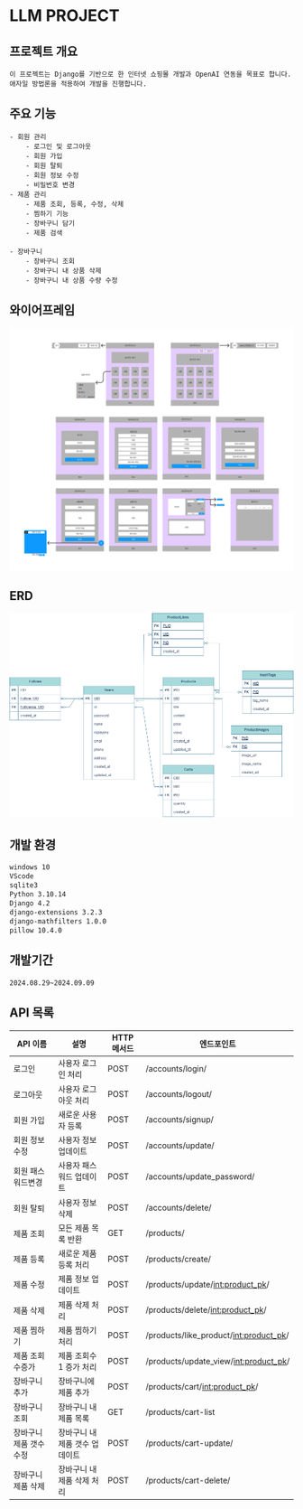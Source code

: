 # LLM PROJECT
## 프로젝트 개요
    이 프로젝트는 Django를 기반으로 한 인터넷 쇼핑몰 개발과 OpenAI 연동을 목표로 합니다. 애자일 방법론을 적용하여 개발을 진행합니다.

## 주요 기능
    - 회원 관리
        - 로그인 및 로그아웃
        - 회원 가입
        - 회원 탈퇴
        - 회원 정보 수정
        - 비밀번호 변경
    - 제품 관리
        - 제품 조회, 등록, 수정, 삭제
        - 찜하기 기능
        - 장바구니 담기
        - 제품 검색
    
    - 장바구니
        - 장바구니 조회
        - 장바구니 내 상품 삭제
        - 장바구니 내 상품 수량 수정
    

## 와이어프레임
![와이어프레임](/docs/image/LLM_PJ.png)

## ERD
![ERD](/docs/image/LLMProject.drawio.png)


## 개발 환경
    windows 10
    VScode
    sqlite3
    Python 3.10.14
    Django 4.2
    django-extensions 3.2.3
    django-mathfilters 1.0.0
    pillow 10.4.0

## 개발기간
    2024.08.29~2024.09.09

## API 목록

| **API 이름**          | **설명**                      | **HTTP 메서드** | **엔드포인트**                             |
|-----------------------|-------------------------------|-----------------|--------------------------------------------|
| 로그인                | 사용자 로그인 처리            | POST            | /accounts/login/                           |
| 로그아웃              | 사용자 로그아웃 처리          | POST            | /accounts/logout/                          |
| 회원 가입             | 새로운 사용자 등록            | POST            | /accounts/signup/                          |
| 회원 정보수정         | 사용자 정보 업데이트          | POST            | /accounts/update/                          |
| 회원 패스워드변경     | 사용자 패스워드 업데이트      | POST            | /accounts/update_password/                 |
| 회원 탈퇴             | 사용자 정보 삭제              | POST            | /accounts/delete/                          |
| 제품 조회             | 모든 제품 목록 반환           | GET             | /products/                                 |
| 제품 등록             | 새로운 제품 등록 처리         | POST            | /products/create/                          |
| 제품 수정             | 제품 정보 업데이트            | POST            | /products/update/<int:product_pk>/         |
| 제품 삭제             | 제품 삭제 처리                | POST            | /products/delete/<int:product_pk>/         |
| 제품 찜하기           | 제품 찜하기 처리              | POST            | /products/like_product/<int:product_pk>/   |
| 제품 조회수증가       | 제품 조회수 1 증가 처리       | POST            | /products/update_view/<int:product_pk>/    |
| 장바구니 추가         | 장바구니에 제품 추가          | POST            | /products/cart/<int:product_pk>/           |
| 장바구니 조회         | 장바구니 내 제품 목록          | GET             | /products/cart-list                        |
| 장바구니 제품 갯수 수정 | 장바구니 내 제품 갯수 업데이트 | POST            | /products/cart-update/                     |
| 장바구니 제품 삭제     | 장바구니 내 제품 삭제 처리    | POST            | /products/cart-delete/                     |